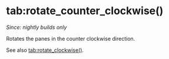 # tab:rotate_counter_clockwise()

*Since: nightly builds only*

Rotates the panes in the counter clockwise direction.

See also [tab:rotate_clockwise()](rotate_clockwise.md).

